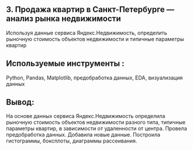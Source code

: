 ## 3. Продажа квартир в Санкт-Петербурге — анализ рынка недвижимости
Используя данные сервиса Яндекс.Недвижимость, определить рыночную стоимость объектов недвижимости и типичные параметры квартир

## Используемые инструменты : 
Python, Pandas, Matplotlib, предобработка данных, EDA, визуализация данных

## Вывод:
На основе данных сервиса Яндекс.Недвижимость определила рыночную стоимость
объектов недвижимости разного типа, типичные параметры квартир, в зависимости от
удаленности от центра. Провела предобработка данных. Добавила новые данные.
Построила гистограммы, боксплоты, диаграммы рассеивания.
